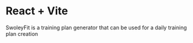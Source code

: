 # React + Vite

SwoleyFit is a training plan generator that can be used for a daily training plan creation
